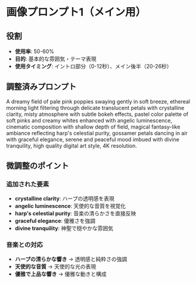 # 画像プロンプト1（メイン用）

## 役割
- **使用率**: 50-60%
- **目的**: 基本的な雰囲気・テーマ表現
- **使用タイミング**: イントロ部分（0-12秒）、メイン後半（20-26秒）

## 調整済みプロンプト

A dreamy field of pale pink poppies swaying gently in soft breeze, ethereal morning light filtering through delicate translucent petals with crystalline clarity, misty atmosphere with subtle bokeh effects, pastel color palette of soft pinks and creamy whites enhanced with angelic luminescence, cinematic composition with shallow depth of field, magical fantasy-like ambiance reflecting harp's celestial purity, gossamer petals dancing in air with graceful elegance, serene and peaceful mood imbued with divine tranquility, high quality digital art style, 4K resolution.

## 微調整のポイント

### 追加された要素
- **crystalline clarity**: ハープの透明感を表現
- **angelic luminescence**: 天使的な音質を視覚化
- **harp's celestial purity**: 音楽の清らかさを直接反映
- **graceful elegance**: 優雅さを強調
- **divine tranquility**: 神聖で穏やかな雰囲気

### 音楽との対応
- **ハープの清らかな響き** → 透明感と純粋さの強調
- **天使的な音質** → 天使的な光の表現
- **優雅で上品な響き** → 優雅な動きと構成
